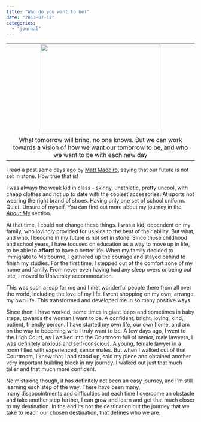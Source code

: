 ```yaml
---
title: "Who do you want to be?"
date: "2013-07-12"
categories: 
  - "journal"
---
```


<table class="tr-caption-container" style="margin-left:auto;margin-right:auto;text-align:center;" cellspacing="0" cellpadding="0" align="center"><tbody><tr><td style="text-align:center;"><a style="margin-left:auto;margin-right:auto;" href="https://shalveena.files.wordpress.com/2013/07/f7573-dscn0235.jpg"><img src="https://shalveena.files.wordpress.com/2013/07/f7573-dscn0235.jpg?w=300" width="320" height="240" border="0"></a></td></tr><tr><td class="tr-caption" style="text-align:center;">What tomorrow will bring, no one knows. But we can work towards a vision of how we want our tomorrow to be, and who we want to be with each new day</td></tr></tbody></table>

I read a post some days ago by [Matt Madeiro](http://mattmadeiro.com/), saying that our future is not set in stone. How true that is!

I was always the weak kid in class - skinny, unathletic, pretty uncool, with cheap clothes and not up to date with the coolest accessories. At sports not wearing the right brand of shoes. Having only one set of school uniform. Quiet. Unsure of myself. You can find out more about my journey in the _[About Me](http://www.shalveena.com/search/label/About%20Me)_ section.

At that time, I could not change these things. I was a kid, dependent on my family, who lovingly provided for us kids to the best of their ability. But what, and who, I become in my future is not set in stone. Since those childhood and school years, I have focused on education as a way to move up in life, to be able to **afford** to have a better life. When my family decided to immigrate to Melbourne, I gathered up the courage and stayed behind to finish my studies. For the first time, I stepped out of the comfort zone of my home and family. From never even having had any sleep overs or being out late, I moved to University accommodation.

This was such a leap for me and I met wonderful people there from all over the world, including the love of my life. I went shopping on my own, arrange my own life. This transformed and developed me in so many positive ways.

Since then, I have worked, some times in giant leaps and sometimes in baby steps, towards the woman I want to be. A confident, bright, loving, kind, patient, friendly person. I have started my own life, our own home, and am on the way to becoming who I truly want to be. A few days ago, I went to the High Court, as I walked into the Courtroom full of senior, male lawyers, I was definitely anxious and self-conscious. A young, female lawyer in a room filled with experienced, senior males. But when I walked out of that Courtroom, I knew that I had stood up, said my piece and obtained another very important building block in my journey. I walked out just that much taller and that much more confident.

No mistaking though, it has definitely not been an easy journey, and I'm still learning each step of the way. There have been many, many disappointments and difficulties but each time I overcome an obstacle and take another step further, I can grow and learn and get that much closer to my destination. In the end its not the destination but the journey that we take to reach our chosen destination, that defines who we are.
